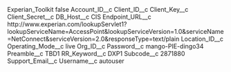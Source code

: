<?xml version="1.0" encoding="UTF-8"?>
<CustomMetadata xmlns="http://soap.sforce.com/2006/04/metadata" xmlns:xsi="http://www.w3.org/2001/XMLSchema-instance" xmlns:xsd="http://www.w3.org/2001/XMLSchema">
    <label>Experian_Toolkit</label>
    <protected>false</protected>
    <values>
        <field>Account_ID__c</field>
        <value xsi:nil="true"/>
    </values>
    <values>
        <field>Client_ID__c</field>
        <value xsi:nil="true"/>
    </values>
    <values>
        <field>Client_Key__c</field>
        <value xsi:nil="true"/>
    </values>
    <values>
        <field>Client_Secret__c</field>
        <value xsi:nil="true"/>
    </values>
    <values>
        <field>DB_Host__c</field>
        <value xsi:type="xsd:string">CIS</value>
    </values>
    <values>
        <field>Endpoint_URL__c</field>
        <value xsi:type="xsd:string">http://www.experian.com/lookupServlet1?lookupServiceName=AccessPoint&amp;lookupServiceVersion=1.0&amp;serviceName=NetConnect&amp;serviceVersion=2.0&amp;responseType=text/plain</value>
    </values>
    <values>
        <field>Location_ID__c</field>
        <value xsi:nil="true"/>
    </values>
    <values>
        <field>Operating_Mode__c</field>
        <value xsi:type="xsd:string">live</value>
    </values>
    <values>
        <field>Org_ID__c</field>
        <value xsi:nil="true"/>
    </values>
    <values>
        <field>Password__c</field>
        <value xsi:type="xsd:string">mango-PIE-dingo34</value>
    </values>
    <values>
        <field>Preamble__c</field>
        <value xsi:type="xsd:string">TBD1</value>
    </values>
    <values>
        <field>RR_Keyword__c</field>
        <value xsi:type="xsd:string">DXP1</value>
    </values>
    <values>
        <field>Subcode__c</field>
        <value xsi:type="xsd:string">2871880</value>
    </values>
    <values>
        <field>Support_Email__c</field>
        <value xsi:nil="true"/>
    </values>
    <values>
        <field>Username__c</field>
        <value xsi:type="xsd:string">autouser</value>
    </values>
</CustomMetadata>
